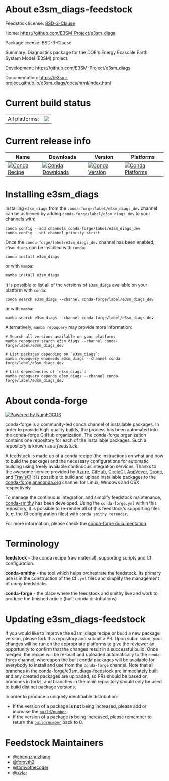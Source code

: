 About e3sm_diags-feedstock
==========================

Feedstock license: [BSD-3-Clause](https://github.com/conda-forge/e3sm_diags-feedstock/blob/main/LICENSE.txt)

Home: https://github.com/E3SM-Project/e3sm_diags

Package license: BSD-3-Clause

Summary: Diagnostics package for the DOE's Energy Exascale Earth System Model
(E3SM) project.


Development: https://github.com/E3SM-Project/e3sm_diags

Documentation: https://e3sm-project.github.io/e3sm_diags/docs/html/index.html

Current build status
====================


<table><tr><td>All platforms:</td>
    <td>
      <a href="https://dev.azure.com/conda-forge/feedstock-builds/_build/latest?definitionId=10659&branchName=main">
        <img src="https://dev.azure.com/conda-forge/feedstock-builds/_apis/build/status/e3sm_diags-feedstock?branchName=main">
      </a>
    </td>
  </tr>
</table>

Current release info
====================

| Name | Downloads | Version | Platforms |
| --- | --- | --- | --- |
| [![Conda Recipe](https://img.shields.io/badge/recipe-e3sm__diags-green.svg)](https://anaconda.org/conda-forge/e3sm_diags) | [![Conda Downloads](https://img.shields.io/conda/dn/conda-forge/e3sm_diags.svg)](https://anaconda.org/conda-forge/e3sm_diags) | [![Conda Version](https://img.shields.io/conda/vn/conda-forge/e3sm_diags.svg)](https://anaconda.org/conda-forge/e3sm_diags) | [![Conda Platforms](https://img.shields.io/conda/pn/conda-forge/e3sm_diags.svg)](https://anaconda.org/conda-forge/e3sm_diags) |

Installing e3sm_diags
=====================

Installing `e3sm_diags` from the `conda-forge/label/e3sm_diags_dev` channel can be achieved by adding `conda-forge/label/e3sm_diags_dev` to your channels with:

```
conda config --add channels conda-forge/label/e3sm_diags_dev
conda config --set channel_priority strict
```

Once the `conda-forge/label/e3sm_diags_dev` channel has been enabled, `e3sm_diags` can be installed with `conda`:

```
conda install e3sm_diags
```

or with `mamba`:

```
mamba install e3sm_diags
```

It is possible to list all of the versions of `e3sm_diags` available on your platform with `conda`:

```
conda search e3sm_diags --channel conda-forge/label/e3sm_diags_dev
```

or with `mamba`:

```
mamba search e3sm_diags --channel conda-forge/label/e3sm_diags_dev
```

Alternatively, `mamba repoquery` may provide more information:

```
# Search all versions available on your platform:
mamba repoquery search e3sm_diags --channel conda-forge/label/e3sm_diags_dev

# List packages depending on `e3sm_diags`:
mamba repoquery whoneeds e3sm_diags --channel conda-forge/label/e3sm_diags_dev

# List dependencies of `e3sm_diags`:
mamba repoquery depends e3sm_diags --channel conda-forge/label/e3sm_diags_dev
```


About conda-forge
=================

[![Powered by
NumFOCUS](https://img.shields.io/badge/powered%20by-NumFOCUS-orange.svg?style=flat&colorA=E1523D&colorB=007D8A)](https://numfocus.org)

conda-forge is a community-led conda channel of installable packages.
In order to provide high-quality builds, the process has been automated into the
conda-forge GitHub organization. The conda-forge organization contains one repository
for each of the installable packages. Such a repository is known as a *feedstock*.

A feedstock is made up of a conda recipe (the instructions on what and how to build
the package) and the necessary configurations for automatic building using freely
available continuous integration services. Thanks to the awesome service provided by
[Azure](https://azure.microsoft.com/en-us/services/devops/), [GitHub](https://github.com/),
[CircleCI](https://circleci.com/), [AppVeyor](https://www.appveyor.com/),
[Drone](https://cloud.drone.io/welcome), and [TravisCI](https://travis-ci.com/)
it is possible to build and upload installable packages to the
[conda-forge](https://anaconda.org/conda-forge) [anaconda.org](https://anaconda.org/)
channel for Linux, Windows and OSX respectively.

To manage the continuous integration and simplify feedstock maintenance,
[conda-smithy](https://github.com/conda-forge/conda-smithy) has been developed.
Using the ``conda-forge.yml`` within this repository, it is possible to re-render all of
this feedstock's supporting files (e.g. the CI configuration files) with ``conda smithy rerender``.

For more information, please check the [conda-forge documentation](https://conda-forge.org/docs/).

Terminology
===========

**feedstock** - the conda recipe (raw material), supporting scripts and CI configuration.

**conda-smithy** - the tool which helps orchestrate the feedstock.
                   Its primary use is in the construction of the CI ``.yml`` files
                   and simplify the management of *many* feedstocks.

**conda-forge** - the place where the feedstock and smithy live and work to
                  produce the finished article (built conda distributions)


Updating e3sm_diags-feedstock
=============================

If you would like to improve the e3sm_diags recipe or build a new
package version, please fork this repository and submit a PR. Upon submission,
your changes will be run on the appropriate platforms to give the reviewer an
opportunity to confirm that the changes result in a successful build. Once
merged, the recipe will be re-built and uploaded automatically to the
`conda-forge` channel, whereupon the built conda packages will be available for
everybody to install and use from the `conda-forge` channel.
Note that all branches in the conda-forge/e3sm_diags-feedstock are
immediately built and any created packages are uploaded, so PRs should be based
on branches in forks, and branches in the main repository should only be used to
build distinct package versions.

In order to produce a uniquely identifiable distribution:
 * If the version of a package **is not** being increased, please add or increase
   the [``build/number``](https://docs.conda.io/projects/conda-build/en/latest/resources/define-metadata.html#build-number-and-string).
 * If the version of a package **is** being increased, please remember to return
   the [``build/number``](https://docs.conda.io/projects/conda-build/en/latest/resources/define-metadata.html#build-number-and-string)
   back to 0.

Feedstock Maintainers
=====================

* [@chengzhuzhang](https://github.com/chengzhuzhang/)
* [@forsyth2](https://github.com/forsyth2/)
* [@tomvothecoder](https://github.com/tomvothecoder/)
* [@xylar](https://github.com/xylar/)

